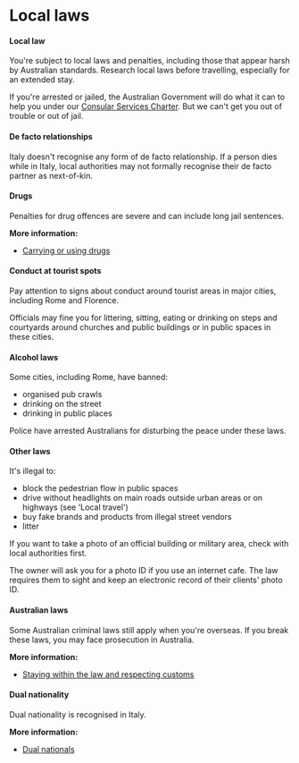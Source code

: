 # Local laws

#### Local law

You're subject to local laws and penalties, including those that appear harsh by Australian standards. Research local laws before travelling, especially for an extended stay.

If you're arrested or jailed, the Australian Government will do what it can to help you under our [Consular Services Charter](/consular-services/consular-services-charter "Consular Services Charter"). But we can't get you out of trouble or out of jail.

#### De facto relationships

Italy doesn't recognise any form of de facto relationship. If a person dies while in Italy, local authorities may not formally recognise their de facto partner as next-of-kin.

#### Drugs

Penalties for drug offences are severe and can include long jail sentences.

**More information:**

* [Carrying or using drugs](/before-you-go/laws/drugs "Carrying or using drugs")

#### Conduct at tourist spots

Pay attention to signs about conduct around tourist areas in major cities, including Rome and Florence.

Officials may fine you for littering, sitting, eating or drinking on steps and courtyards around churches and public buildings or in public spaces in these cities.

#### Alcohol laws

Some cities, including Rome, have banned:

* organised pub crawls
* drinking on the street
* drinking in public places

Police have arrested Australians for disturbing the peace under these laws.

#### Other laws

It's illegal to:

* block the pedestrian flow in public spaces
* drive without headlights on main roads outside urban areas or on highways (see 'Local travel')
* buy fake brands and products from illegal street vendors
* litter

If you want to take a photo of an official building or military area, check with local authorities first.

The owner will ask you for a photo ID if you use an internet cafe. The law requires them to sight and keep an electronic record of their clients' photo ID.

#### Australian laws

Some Australian criminal laws still apply when you're overseas. If you break these laws, you may face prosecution in Australia.

**More information:**

* [Staying within the law and respecting customs](/before-you-go/laws "Staying within the law")

#### Dual nationality

Dual nationality is recognised in Italy.

**More information:**

* [Dual nationals](/before-you-go/who-you-are/dual-nationals "Advice for dual nationals")